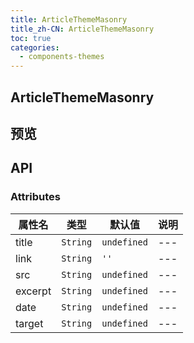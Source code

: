 ```yaml
---
title: ArticleThemeMasonry
title_zh-CN: ArticleThemeMasonry
toc: true
categories:
  - components-themes
---
```


## ArticleThemeMasonry

## 预览

<ArticleThemeMasonryPG />

## API

### Attributes

| 属性名 | 类型 | 默认值 | 说明 |
| ---- | ---- | ---- | ---- |
| title | `String` | `undefined` | --- |
| link | `String` | `''` | --- |
| src | `String` | `undefined` | --- |
| excerpt | `String` | `undefined` | --- |
| date | `String` | `undefined` | --- |
| target | `String` | `undefined` | --- |
